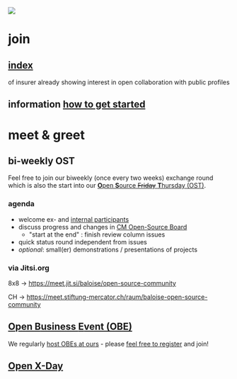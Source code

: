 ![](https://upload.wikimedia.org/wikipedia/commons/thumb/2/24/Icon_DINA_Voraussetzungen_Digitale_Nachhaltigkeit_08_Faire_F%C3%BChrungsstrukturen_Farbig.svg/200px-Icon_DINA_Voraussetzungen_Digitale_Nachhaltigkeit_08_Faire_F%C3%BChrungsstrukturen_Farbig.svg.png)

# join

## [index](http://open-insurance.org/index/)

of insurer already showing interest in open collaboration with public profiles

## information [how to get started](../guides/starting.md)

# meet & greet

## bi-weekly OST
Feel free to join our biweekly (once every two weeks) exchange round which is also the start into our [**O**pen **S**ource ~~Friday~~ **T**hursday (OST)](https://opensourcefriday.com).

### agenda

 - welcome ex- and [internal participants](https://github.com/orgs/baloise/people)
 - discuss progress and changes in [CM Open-Source Board](https://github.com/orgs/baloise/projects/3)
   - "start at the end" : finish review column issues
 - quick status round independent from issues
 - *optional*: small(er) demonstrations / presentations of projects

### via Jitsi.org

8x8 → https://meet.jit.si/baloise/open-source-community

CH → https://meet.stiftung-mercator.ch/raum/baloise-open-source-community

## [**O**pen **B**usiness **E**vent (OBE)](https://www.ch-open.ch/ch-open-business-events/)

We regularly [host OBEs at ours](http://baloise.github.io/about) - please [feel free to register](https://www.ch-open.ch/ch-open-business-events/ch-open-business-lunch/) and join!

## [Open X-Day](https://www.openfriday.org)